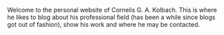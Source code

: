Welcome to the personal website of Cornelis G. A. Kolbach. This is where he likes to blog about his professional field (has been a while since blogs got out of fashion), show his work and where he may be contacted.
